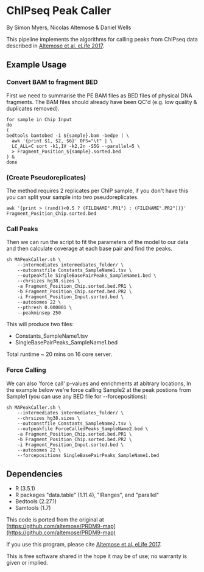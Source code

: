 # ChIPseq Peak Caller

By Simon Myers, Nicolas Altemose & Daniel Wells

This pipeline implements the algorithms for calling peaks from ChIPseq data described in [Altemose et al. eLife 2017](https://elifesciences.org/articles/28383).

## Example Usage
### Convert BAM to fragment BED
First we need to summarise the PE BAM files as BED files of physical DNA fragments.
The BAM files should already have been QC'd (e.g. low quality & duplicates removed).
```{bash}
for sample in Chip Input
do
(
bedtools bamtobed -i ${sample}.bam -bedpe | \
  awk '{print $1, $2, $6}' OFS="\t" | \
  LC_ALL=C sort -k1,1V -k2,2n -S5G --parallel=5 \
  > Fragment_Position_${sample}.sorted.bed
) &
done
```

### (Create Pseudoreplicates)
The method requires 2 replicates per ChIP sample, if you don't have this you can split your sample into two pseudoreplicates.
```{bash}
awk '{print > (rand()<0.5 ? (FILENAME".PR1") : (FILENAME".PR2"))}' Fragment_Position_Chip.sorted.bed
```

### Call Peaks
Then we can run the script to fit the parameters of the model to our data and then calculate coverage at each base pair and find the peaks.
```{bash}
sh MAPeakCaller.sh \
	--intermediates intermediates_folder/ \
	--outconstfile Constants_SampleName1.tsv \
	--outpeakfile SingleBasePairPeaks_SampleName1.bed \
	--chrsizes hg38.sizes \
	-a Fragment_Position_Chip.sorted.bed.PR1 \
	-b Fragment_Position_Chip.sorted.bed.PR2 \
	-i Fragment_Position_Input.sorted.bed \
	--autosomes 22 \
	--pthresh 0.000001 \
	--peakminsep 250
```

This will produce two files:
 - Constants_SampleName1.tsv
 - SingleBasePairPeaks_SampleName1.bed

Total runtime ~ 20 mins on 16 core server.


### Force Calling
We can also 'force call' p-values and enrichments at abitrary locations,
In the example below we're force calling Sample2 at the peak 
postions from Sample1 (you can use any BED file for --forcepositions):

```
sh MAPeakCaller.sh \
	--intermediates intermediates_folder/ \
	--chrsizes hg38.sizes \
	--outconstfile Constants_SampleName2.tsv \
	--outpeakfile ForceCalledPeaks_SampleName2.bed \
	-a Fragment_Position_Chip.sorted.bed.PR1 \
	-b Fragment_Position_Chip.sorted.bed.PR2 \
	-i Fragment_Position_Input.sorted.bed \
	--autosomes 22 \
	--forcepositions SingleBasePairPeaks_SampleName1.bed

```

## Dependencies
- R (3.5.1)
- R packages "data.table" (1.11.4), "IRanges", and "parallel"
- Bedtools (2.27.1)
- Samtools (1.7)

This code is ported from the original at [https://github.com/altemose/PRDM9-map](https://github.com/altemose/PRDM9-map)

If you use this program, please cite [Altemose et al. eLife 2017](https://elifesciences.org/articles/28383).

This is free software shared in the hope it may be of use; no warranty is given or implied.
